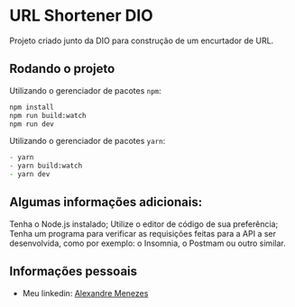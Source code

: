 # URL Shortener DIO

Projeto criado junto da DIO para construção de um encurtador de URL.

## Rodando o projeto

Utilizando o gerenciador de pacotes `npm`:

```zsh
npm install
npm run build:watch
npm run dev
```

Utilizando o gerenciador de pacotes `yarn`:

```zsh
- yarn
- yarn build:watch
- yarn dev
```

## Algumas informações adicionais:

Tenha o Node.js instalado;
Utilize o editor de código de sua preferência;
Tenha um programa para verificar as requisições feitas para a API a ser desenvolvida, como por exemplo: o Insomnia, o Postmam ou outro similar.

## Informações pessoais

- Meu linkedin: [Alexandre Menezes](https://www.linkedin.com/in/alexandresmenezes)

